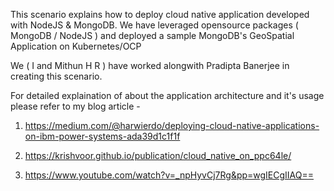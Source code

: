 This scenario explains how to deploy cloud native application developed with NodeJS & MongoDB. 
We have leveraged opensource packages ( MongoDB / NodeJS ) and deployed a sample MongoDB's GeoSpatial Application 
on Kubernetes/OCP

We ( I and Mithun H R ) have worked alongwith Pradipta Banerjee in creating this scenario.

For detailed explaination of about the application architecture and it's usage please refer to my blog article -

1) https://medium.com/@harwierdo/deploying-cloud-native-applications-on-ibm-power-systems-ada39d1c1f1f

2) https://krishvoor.github.io/publication/cloud_native_on_ppc64le/

3) https://www.youtube.com/watch?v=_npHyvCj7Rg&pp=wgIECgIIAQ== 
